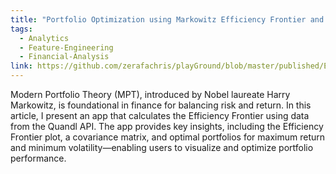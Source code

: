```yaml
---
title: "Portfolio Optimization using Markowitz Efficiency Frontier and Dash"
tags:
  - Analytics
  - Feature-Engineering
  - Financial-Analysis
link: https://github.com/zerafachris/playGround/blob/master/published/EFT/readme.md
---
```


Modern Portfolio Theory (MPT), introduced by Nobel laureate Harry Markowitz, is foundational in finance for balancing risk and return. In this article, I present an app that calculates the Efficiency Frontier using data from the Quandl API. The app provides key insights, including the Efficiency Frontier plot, a covariance matrix, and optimal portfolios for maximum return and minimum volatility—enabling users to visualize and optimize portfolio performance.
